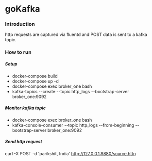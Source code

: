 # goKafka

### Introduction
http requests are captured via fluentd and POST data is sent to a kafka topic.

### How to run
##### Setup
* docker-compose build
* docker-compose up -d
* docker-compose exec broker_one bash
* kafka-topics --create --topic http_logs --bootstrap-server broker_one:9092

##### Monitor kafka topic
* docker-compose exec broker_one bash
* kafka-console-consumer --topic http_logs --from-beginning --bootstrap-server broker_one:9092

##### Send http request
curl -X POST -d 'parikshit, India' http://127.0.0.1:9880/source.http
